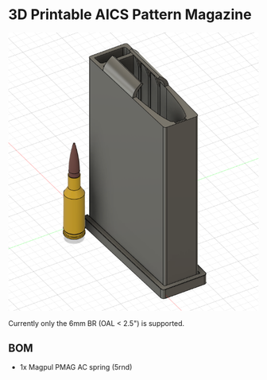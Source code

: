 3D Printable AICS Pattern Magazine
==================================
![cad](Images/cad.PNG)

Currently only the 6mm BR (OAL < 2.5") is supported.

BOM
---
- 1x Magpul PMAG AC spring (5rnd)
